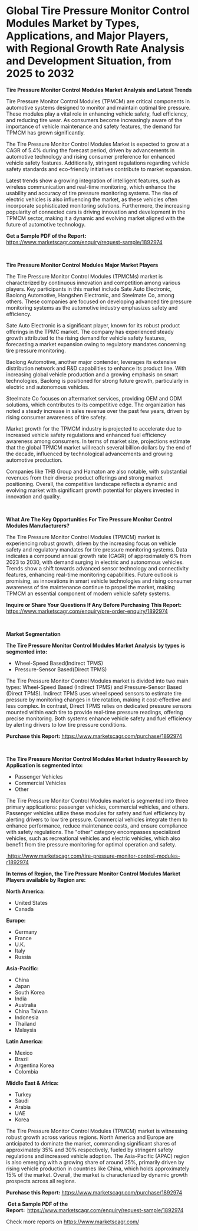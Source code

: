 <p><h1>Global Tire Pressure Monitor Control Modules Market by Types, Applications, and Major Players, with Regional Growth Rate Analysis and Development Situation, from 2025 to 2032</h1></p><p><strong>Tire Pressure Monitor Control Modules Market Analysis and Latest Trends</strong></p>
<p><p>Tire Pressure Monitor Control Modules (TPMCM) are critical components in automotive systems designed to monitor and maintain optimal tire pressure. These modules play a vital role in enhancing vehicle safety, fuel efficiency, and reducing tire wear. As consumers become increasingly aware of the importance of vehicle maintenance and safety features, the demand for TPMCM has grown significantly.</p><p>The Tire Pressure Monitor Control Modules Market is expected to grow at a CAGR of 5.4% during the forecast period, driven by advancements in automotive technology and rising consumer preference for enhanced vehicle safety features. Additionally, stringent regulations regarding vehicle safety standards and eco-friendly initiatives contribute to market expansion.</p><p>Latest trends show a growing integration of intelligent features, such as wireless communication and real-time monitoring, which enhance the usability and accuracy of tire pressure monitoring systems. The rise of electric vehicles is also influencing the market, as these vehicles often incorporate sophisticated monitoring solutions. Furthermore, the increasing popularity of connected cars is driving innovation and development in the TPMCM sector, making it a dynamic and evolving market aligned with the future of automotive technology.</p></p>
<p><strong>Get a Sample PDF of the Report:&nbsp;</strong> <a href="https://www.marketscagr.com/enquiry/request-sample/1892974?utm_campaign=1911&utm_medium=2&utm_source=Github&utm_content=ia&utm_term=14012025&utm_id=tire-pressure-monitor-control-modules">https://www.marketscagr.com/enquiry/request-sample/1892974</a></p>
<p>&nbsp;</p>
<p><strong>Tire Pressure Monitor Control Modules Major Market Players</strong></p>
<p><p>The Tire Pressure Monitor Control Modules (TPMCMs) market is characterized by continuous innovation and competition among various players. Key participants in this market include Sate Auto Electronic, Baolong Automotive, Hangshen Electronic, and Steelmate Co, among others. These companies are focused on developing advanced tire pressure monitoring systems as the automotive industry emphasizes safety and efficiency.</p><p>Sate Auto Electronic is a significant player, known for its robust product offerings in the TPMC market. The company has experienced steady growth attributed to the rising demand for vehicle safety features, forecasting a market expansion owing to regulatory mandates concerning tire pressure monitoring.</p><p>Baolong Automotive, another major contender, leverages its extensive distribution network and R&D capabilities to enhance its product line. With increasing global vehicle production and a growing emphasis on smart technologies, Baolong is positioned for strong future growth, particularly in electric and autonomous vehicles.</p><p>Steelmate Co focuses on aftermarket services, providing OEM and ODM solutions, which contributes to its competitive edge. The organization has noted a steady increase in sales revenue over the past few years, driven by rising consumer awareness of tire safety.</p><p>Market growth for the TPMCM industry is projected to accelerate due to increased vehicle safety regulations and enhanced fuel efficiency awareness among consumers. In terms of market size, projections estimate that the global TPMCM market will reach several billion dollars by the end of the decade, influenced by technological advancements and growing automotive production.</p><p>Companies like THB Group and Hamaton are also notable, with substantial revenues from their diverse product offerings and strong market positioning. Overall, the competitive landscape reflects a dynamic and evolving market with significant growth potential for players invested in innovation and quality.</p></p>
<p>&nbsp;</p>
<p><strong>What Are The Key Opportunities For Tire Pressure Monitor Control Modules Manufacturers?</strong></p>
<p><p>The Tire Pressure Monitor Control Modules (TPMCM) market is experiencing robust growth, driven by the increasing focus on vehicle safety and regulatory mandates for tire pressure monitoring systems. Data indicates a compound annual growth rate (CAGR) of approximately 6% from 2023 to 2030, with demand surging in electric and autonomous vehicles. Trends show a shift towards advanced sensor technology and connectivity features, enhancing real-time monitoring capabilities. Future outlook is promising, as innovations in smart vehicle technologies and rising consumer awareness of tire maintenance continue to propel the market, making TPMCM an essential component of modern vehicle safety systems.</p></p>
<p><strong>Inquire or Share Your Questions If Any Before Purchasing This Report:</strong> <a href="https://www.marketscagr.com/enquiry/pre-order-enquiry/1892974?utm_campaign=1911&utm_medium=2&utm_source=Github&utm_content=ia&utm_term=14012025&utm_id=tire-pressure-monitor-control-modules">https://www.marketscagr.com/enquiry/pre-order-enquiry/1892974</a></p>
<p>&nbsp;</p>
<p><strong>Market Segmentation</strong></p>
<p><strong>The Tire Pressure Monitor Control Modules Market Analysis by types is segmented into:</strong></p>
<p><ul><li>Wheel-Speed Based(Indirect TPMS)</li><li>Pressure-Sensor Based(Direct TPMS)</li></ul></p>
<p><p>The Tire Pressure Monitor Control Modules market is divided into two main types: Wheel-Speed Based (Indirect TPMS) and Pressure-Sensor Based (Direct TPMS). Indirect TPMS uses wheel speed sensors to estimate tire pressure by monitoring changes in tire rotation, making it cost-effective and less complex. In contrast, Direct TPMS relies on dedicated pressure sensors mounted within each tire to provide real-time pressure readings, offering precise monitoring. Both systems enhance vehicle safety and fuel efficiency by alerting drivers to low tire pressure conditions.</p></p>
<p><strong>Purchase this Report:&nbsp;</strong><a href="https://www.marketscagr.com/purchase/1892974?utm_campaign=1911&utm_medium=2&utm_source=Github&utm_content=ia&utm_term=14012025&utm_id=tire-pressure-monitor-control-modules">https://www.marketscagr.com/purchase/1892974</a></p>
<p>&nbsp;</p>
<p><strong>The Tire Pressure Monitor Control Modules Market Industry Research by Application is segmented into:</strong></p>
<p><ul><li>Passenger Vehicles</li><li>Commercial Vehicles</li><li>Other</li></ul></p>
<p><p>The Tire Pressure Monitor Control Modules market is segmented into three primary applications: passenger vehicles, commercial vehicles, and others. Passenger vehicles utilize these modules for safety and fuel efficiency by alerting drivers to low tire pressure. Commercial vehicles integrate them to enhance performance, reduce maintenance costs, and ensure compliance with safety regulations. The "other" category encompasses specialized vehicles, such as recreational vehicles and electric vehicles, which also benefit from tire pressure monitoring for optimal operation and safety.</p></p>
<p><a href="https://www.marketscagr.com/tire-pressure-monitor-control-modules-r1892974?utm_campaign=1911&utm_medium=2&utm_source=Github&utm_content=ia&utm_term=14012025&utm_id=tire-pressure-monitor-control-modules">&nbsp;https://www.marketscagr.com/tire-pressure-monitor-control-modules-r1892974</a></p>
<p><strong>In terms of Region, the Tire Pressure Monitor Control Modules Market Players available by Region are:</strong></p>
<p>
    <p> <strong> North America: </strong>
        <ul>
            <li>United States</li>
            <li>Canada</li>
        </ul>
        </p> 
    <p> <strong> Europe: </strong>
        <ul>
            <li>Germany</li>
            <li>France</li>
            <li>U.K.</li>
            <li>Italy</li>
            <li>Russia</li>
        </ul>
        </p> 
    <p> <strong> Asia-Pacific: </strong>
        <ul>
            <li>China</li>
            <li>Japan</li>
            <li>South Korea</li>
            <li>India</li>
            <li>Australia</li>
            <li>China Taiwan</li>
            <li>Indonesia</li>
            <li>Thailand</li>
            <li>Malaysia</li>
        </ul>
        </p> 
    <p> <strong> Latin America: </strong>
        <ul>
            <li>Mexico</li>
            <li>Brazil</li>
            <li>Argentina Korea</li>
            <li>Colombia</li>
        </ul>
        </p> 
    <p> <strong> Middle East & Africa: </strong>
        <ul>
            <li>Turkey</li>
            <li>Saudi</li>
            <li>Arabia</li>
            <li>UAE</li>
            <li>Korea</li>
        </ul>
    </p>
    </p>
<p><p>The Tire Pressure Monitor Control Modules (TPMCM) market is witnessing robust growth across various regions. North America and Europe are anticipated to dominate the market, commanding significant shares of approximately 35% and 30% respectively, fueled by stringent safety regulations and increased vehicle adoption. The Asia-Pacific (APAC) region is also emerging with a growing share of around 25%, primarily driven by rising vehicle production in countries like China, which holds approximately 15% of the market. Overall, the market is characterized by dynamic growth prospects across all regions.</p></p>
<p><strong>Purchase this Report: </strong><a href="https://www.marketscagr.com/purchase/1892974?utm_campaign=1911&utm_medium=2&utm_source=Github&utm_content=ia&utm_term=14012025&utm_id=tire-pressure-monitor-control-modules">https://www.marketscagr.com/purchase/1892974</a></p>
<p>&nbsp;<strong>Get a Sample PDF of the Report:&nbsp;&nbsp;</strong><a href="https://www.marketscagr.com/enquiry/request-sample/1892974?utm_campaign=1911&utm_medium=2&utm_source=Github&utm_content=ia&utm_term=14012025&utm_id=tire-pressure-monitor-control-modules">https://www.marketscagr.com/enquiry/request-sample/1892974</a></p>
<p><strong></strong></p>
<p>Check more reports on <a href="https://www.marketscagr.com/?utm_campaign=1911&utm_medium=2&utm_source=Github&utm_content=ia&utm_term=14012025&utm_id=tire-pressure-monitor-control-modules">https://www.marketscagr.com/</a></p>